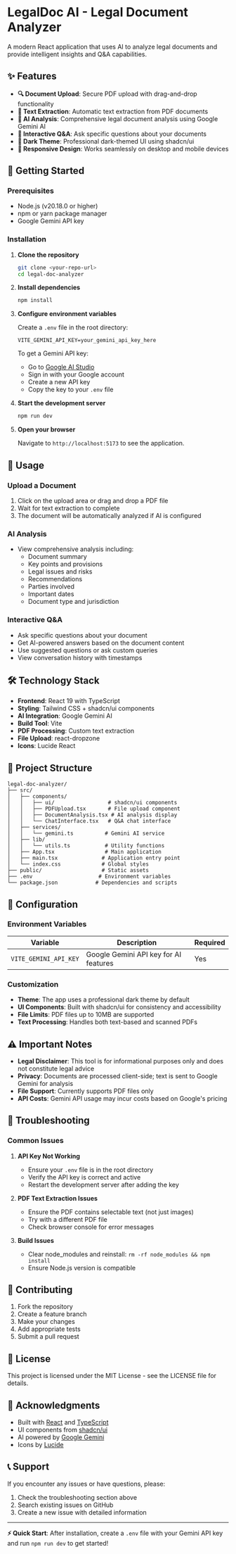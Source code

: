 # LegalDoc AI - Legal Document Analyzer

A modern React application that uses AI to analyze legal documents and provide intelligent insights and Q&A capabilities.

## ✨ Features

- **🔍 Document Upload**: Secure PDF upload with drag-and-drop functionality
- **📄 Text Extraction**: Automatic text extraction from PDF documents
- **🤖 AI Analysis**: Comprehensive legal document analysis using Google Gemini AI
- **💬 Interactive Q&A**: Ask specific questions about your documents
- **🌙 Dark Theme**: Professional dark-themed UI using shadcn/ui
- **📱 Responsive Design**: Works seamlessly on desktop and mobile devices

## 🚀 Getting Started

### Prerequisites

- Node.js (v20.18.0 or higher)
- npm or yarn package manager
- Google Gemini API key

### Installation

1. **Clone the repository**
   ```bash
   git clone <your-repo-url>
   cd legal-doc-analyzer
   ```

2. **Install dependencies**
   ```bash
   npm install
   ```

3. **Configure environment variables**
   
   Create a `.env` file in the root directory:
   ```env
   VITE_GEMINI_API_KEY=your_gemini_api_key_here
   ```

   To get a Gemini API key:
   - Go to [Google AI Studio](https://ai.google.dev/)
   - Sign in with your Google account
   - Create a new API key
   - Copy the key to your `.env` file

4. **Start the development server**
   ```bash
   npm run dev
   ```

5. **Open your browser**
   
   Navigate to `http://localhost:5173` to see the application.

## 📖 Usage

### Upload a Document
1. Click on the upload area or drag and drop a PDF file
2. Wait for text extraction to complete
3. The document will be automatically analyzed if AI is configured

### AI Analysis
- View comprehensive analysis including:
  - Document summary
  - Key points and provisions
  - Legal issues and risks
  - Recommendations
  - Parties involved
  - Important dates
  - Document type and jurisdiction

### Interactive Q&A
- Ask specific questions about your document
- Get AI-powered answers based on the document content
- Use suggested questions or ask custom queries
- View conversation history with timestamps

## 🛠️ Technology Stack

- **Frontend**: React 19 with TypeScript
- **Styling**: Tailwind CSS + shadcn/ui components
- **AI Integration**: Google Gemini AI
- **Build Tool**: Vite
- **PDF Processing**: Custom text extraction
- **File Upload**: react-dropzone
- **Icons**: Lucide React

## 📁 Project Structure

```
legal-doc-analyzer/
├── src/
│   ├── components/
│   │   ├── ui/                 # shadcn/ui components
│   │   ├── PDFUpload.tsx       # File upload component
│   │   ├── DocumentAnalysis.tsx # AI analysis display
│   │   └── ChatInterface.tsx   # Q&A chat interface
│   ├── services/
│   │   └── gemini.ts          # Gemini AI service
│   ├── lib/
│   │   └── utils.ts           # Utility functions
│   ├── App.tsx                # Main application
│   ├── main.tsx              # Application entry point
│   └── index.css             # Global styles
├── public/                   # Static assets
├── .env                     # Environment variables
└── package.json            # Dependencies and scripts
```

## 🔧 Configuration

### Environment Variables

| Variable | Description | Required |
|----------|-------------|----------|
| `VITE_GEMINI_API_KEY` | Google Gemini API key for AI features | Yes |

### Customization

- **Theme**: The app uses a professional dark theme by default
- **UI Components**: Built with shadcn/ui for consistency and accessibility
- **File Limits**: PDF files up to 10MB are supported
- **Text Processing**: Handles both text-based and scanned PDFs

## ⚠️ Important Notes

- **Legal Disclaimer**: This tool is for informational purposes only and does not constitute legal advice
- **Privacy**: Documents are processed client-side; text is sent to Google Gemini for analysis
- **File Support**: Currently supports PDF files only
- **API Costs**: Gemini API usage may incur costs based on Google's pricing

## 🐛 Troubleshooting

### Common Issues

1. **API Key Not Working**
   - Ensure your `.env` file is in the root directory
   - Verify the API key is correct and active
   - Restart the development server after adding the key

2. **PDF Text Extraction Issues**
   - Ensure the PDF contains selectable text (not just images)
   - Try with a different PDF file
   - Check browser console for error messages

3. **Build Issues**
   - Clear node_modules and reinstall: `rm -rf node_modules && npm install`
   - Ensure Node.js version is compatible

## 🤝 Contributing

1. Fork the repository
2. Create a feature branch
3. Make your changes
4. Add appropriate tests
5. Submit a pull request

## 📄 License

This project is licensed under the MIT License - see the LICENSE file for details.

## 🙏 Acknowledgments

- Built with [React](https://react.dev/) and [TypeScript](https://www.typescriptlang.org/)
- UI components from [shadcn/ui](https://ui.shadcn.com/)
- AI powered by [Google Gemini](https://ai.google.dev/)
- Icons by [Lucide](https://lucide.dev/)

## 📞 Support

If you encounter any issues or have questions, please:
1. Check the troubleshooting section above
2. Search existing issues on GitHub
3. Create a new issue with detailed information

---

**⚡ Quick Start**: After installation, create a `.env` file with your Gemini API key and run `npm run dev` to get started!
